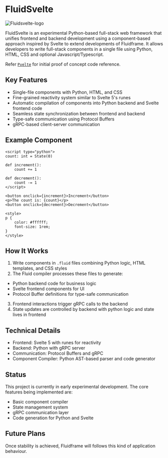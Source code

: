 # FluidSvelte

![Fluidsvelte-logo](https://indigo-radical-heron-149.mypinata.cloud/ipfs/bafkreicg4yyrp252mj6z54gj5paebker5uf33kktlxzjsrqhywv2ya2dle)

FluidSvelte is an experimental Python-based full-stack web framework that unifies frontend and backend development using a component-based approach inspired by Svelte to extend developments of Fluidframe. It allows developers to write full-stack components in a single file using Python, HTML, CSS and optional Javascript/Typescript.


Refer [`Pvelte`](https://github.com/AswanthManoj/pvelte) for initial proof of concept code reference.


## Key Features
- Single-file components with Python, HTML, and CSS
- Fine-grained reactivity system similar to Svelte 5's runes
- Automatic compilation of components into Python backend and Svelte frontend code
- Seamless state synchronization between frontend and backend
- Type-safe communication using Protocol Buffers
- gRPC-based client-server communication


## Example Component
```fluid
<script type="python">
count: int = State(0)

def increment():
    count += 1

def decrement():
    count -= 1
</script>

<button onclick={increment}>Increment</button>
<p>The count is: {count}</p>
<button onclick={decrement}>Decrement</button>

<style>
p {
    color: #ffffff;
    font-size: 1rem;
}
</style>
```


## How It Works
1. Write components in `.fluid` files combining Python logic, HTML templates, and CSS styles
2. The Fluid compiler processes these files to generate:
  - Python backend code for business logic
  - Svelte frontend components for UI
  - Protocol Buffer definitions for type-safe communication
3. Frontend interactions trigger gRPC calls to the backend
4. State updates are controlled by backend with python logic and state lives in frontend


## Technical Details
- Frontend: Svelte 5 with runes for reactivity
- Backend: Python with gRPC server
- Communication: Protocol Buffers and gRPC
- Component Compiler: Python AST-based parser and code generator


## Status
This project is currently in early experimental development. The core features being implemented are:
- Basic component compiler
- State management system
- gRPC communication layer
- Code generation for Python and Svelte


## Future Plans
Once stability is achieved, Fluidframe will follows this kind of application behaviour.
